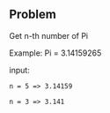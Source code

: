 ## Problem

Get n-th number of Pi


Example:
Pi = 3.14159265

input: 
    
    n = 5 => 3.14159

    n = 3 => 3.141
